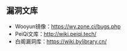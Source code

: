 ## 漏洞文库
- Wooyun镜像：https://wy.zone.ci/bugs.php
- PeiQi文库：http://wiki.peiqi.tech/
- 白阁漏洞库：https://wiki.bylibrary.cn/